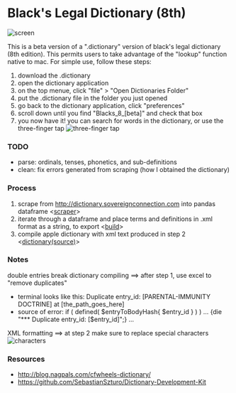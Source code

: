 # Black's Legal Dictionary (8th) #


![screen](https://github.com/nathanReitinger/Blacks8-Mac-Dictionary/blob/master/media/screen.png) 

This is a beta version of a ".dictionary" version of black's legal dictionary (8th edition). This permits users to take advantage of the "lookup" function native to mac. For simple use, follow these steps: 

1. download the .dictionary
2. open the dictionary application
3. on the top menue, click "file" > "Open Dictionaries Folder"
4. put the .dictionary file in the folder you just opened
5. go back to the dictionary application, click "preferences" 
6. scroll down until you find "Blacks_8_[beta]" and check that box
7. you now have it! you can search for words in the dictionary, or use the three-finger tap 
![three-finger tap](https://github.com/nathanReitinger/Blacks8-Mac-Dictionary/blob/master/media/three_finger_tap.gif)


### TODO
- parse: ordinals, tenses, phonetics, and sub-definitions 
- clean: fix errors generated from scraping (how I obtained the dictionary) 

### Process

1. scrape from http://dictionary.sovereignconnection.com into pandas dataframe <[scraper](https://github.com/nathanReitinger/Blacks8-Mac-Dictionary/blob/master/code/scraper)>
2. iterate through a dataframe and place terms and definitions in .xml format as a string, to export <[build](https://github.com/nathanReitinger/Blacks8-Mac-Dictionary/blob/master/code/build)>
3. compile apple dictionary with xml text produced in step 2 <[dictionary(source)](https://github.com/nathanReitinger/Blacks8-Mac-Dictionary/tree/master/dictionary(source))>

### Notes 

double entries break dictionary compiling ==> after step 1, use excel to "remove duplicates" 
  - terminal looks like this: Duplicate entry_id: [PARENTAL-IMMUNITY DOCTRINE] at [the_path_goes_here]
  - source of error: if ( defined( $entryToBodyHash{ $entry_id } ) )   ...     {die "*** Duplicate entry_id: [$entry_id]";}     ...

XML formatting ==> at step 2 make sure to replace special characters 
![characters](https://github.com/nathanReitinger/Blacks8-Mac-Dictionary/blob/master/media/xml%20special%20characters.png)

### Resources
- http://blog.nagpals.com/cfwheels-dictionary/
- https://github.com/SebastianSzturo/Dictionary-Development-Kit
